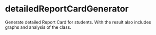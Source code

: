 # detailedReportCardGenerator
Generate detailed Report Card for students. With the result also includes graphs and analysis of the class.
